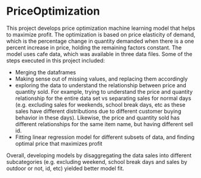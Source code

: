 # PriceOptimization

This project develops price optimization machine learning model that helps to maximize profit. The optimization is based on price elasticity of demand, which is the percentage change in quantity demanded when there is a one percent increase in price, holding the remaining factors constant. The model uses cafe data, which was available in three data files. Some of the steps executed in this project included:
-	Merging the dataframes 
-	Making sense out of missing values, and replacing them accordingly 
-	exploring the data to understand the relationship between price and quantity sold. For example, trying to understand the price and quantity relationship for the entire data set vs separating sales for normal days (e.g. excluding sales for weekends, school break days, etc as these sales have different distributions due to different customer buying behavior in these days). Likewise, the price and quantity sold has different relationships for the same item name, but having different sell id.  
-	Fitting linear regression model for different subsets of data, and finding optimal price that maximizes profit 

Overall, developing models by disaggregating the data sales into different subcategories (e.g. excluding weekend, school break days and sales by outdoor or not, id, etc) yielded better model fit. 
